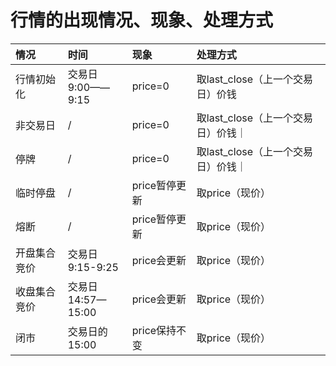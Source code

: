 # 行情的出现情况、现象、处理方式
|**情况**|**时间**|**现象**|**处理方式**|
|:----|:----|:----|:----|
|行情初始化|交易日<br>9:00——9:15|price=0|取last_close（上一个交易日）价钱|
|非交易日|/|price=0|取last_close（上一个交易日）价钱｜
|停牌|/|price=0|取last_close（上一个交易日）价钱｜
|临时停盘|/|price暂停更新|取price（现价）|
|熔断|/|price暂停更新|取price（现价）|
|开盘集合竞价|交易日<br>9:15-9:25|price会更新|取price（现价）|
|收盘集合竞价|交易日<br>14:57—15:00|price会更新|取price（现价）|
|闭市|交易日的15:00|price保持不变|取price（现价）|
